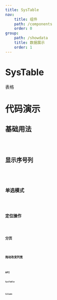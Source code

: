 ```yaml
---
title: SysTable
nav:
    title: 组件
    path: /components
    order: 0
group:
    path: /showdata
    title: 数据展示
    order: 1
---
```


# SysTable

表格

# 代码演示

## 基础用法

<code src="./demo/Basic.tsx">

## 显示序号列

<code src="./demo/RowNumberCol.tsx">

## 单选模式

<code src="./demo/Single.tsx">

## 定位操作

<code src="./demo/DefaultKey.tsx" title="定位操作" desc="暂只支持单值操作，带滚动条定位">

## 分页

<code src="./demo/Pagination.tsx">

## 拖动改变列宽

<code src="./demo/Resizable.tsx">

## API

### SysTable
<API src="./SysTable.tsx" hideTitle exports='["default"]'></API>

### Column
<API src="./SysTable.tsx" hideTitle exports='["SysTableColumnTypeApi"]'></API>



